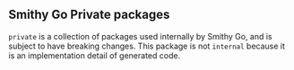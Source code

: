 ## Smithy Go Private packages ##
`private` is a collection of packages used internally by Smithy Go, and is subject to have breaking changes. This package is not `internal` because it is an implementation detail of generated code.

